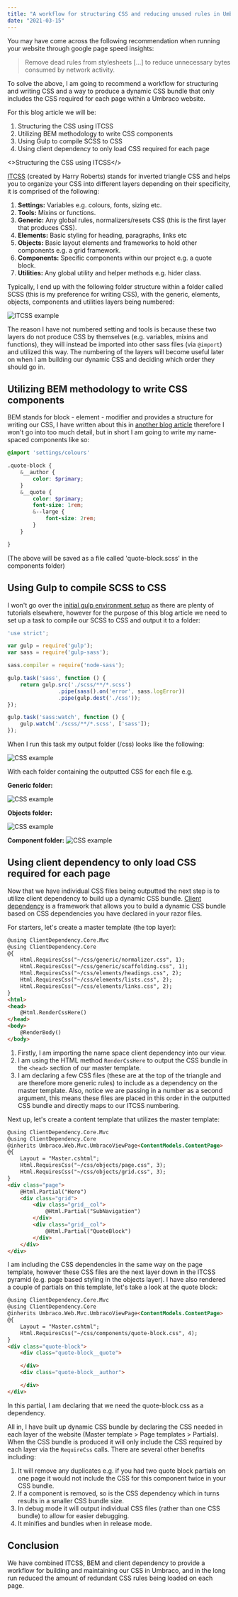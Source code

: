 ```yaml
---
title: "A workflow for structuring CSS and reducing unused rules in Umbraco websites"
date: "2021-03-15"
---
```


You may have come across the following recommendation when running your website through google page speed insights:

> Remove dead rules from stylesheets [...] to reduce unnecessary bytes consumed by network activity.

To solve the above, I am going to recommend a workflow for structuring and writing CSS and a way to produce a dynamic CSS bundle that only includes the CSS required for each page within a Umbraco website.

For this blog article we will be:

1. Structuring the CSS using ITCSS
2. Utilizing BEM methodology to write CSS components
3. Using Gulp to compile SCSS to CSS
4. Using client dependency to only load CSS required for each page

<>Structuring the CSS using ITCSS</>

<a href="https://itcss.io/">ITCSS</a> (created by Harry Roberts) stands for inverted triangle CSS and helps you to organize your CSS into different layers depending on their specificity, it is comprised of the following:

1. <strong>Settings:</strong> Variables e.g. colours, fonts, sizing etc.
2. <strong>Tools:</strong> Mixins or functions.
3. <strong>Generic:</strong> Any global rules, normalizers/resets CSS (this is the first layer that produces CSS).
4. <strong>Elements:</strong> Basic styling for heading, paragraphs, links etc
5. <strong>Objects:</strong> Basic layout elements and frameworks to hold other components e.g. a grid framework. 
6. <strong>Components:</strong> Specific components within our project e.g. a quote block.
7. <strong>Utilities:</strong> Any global utility and helper methods e.g. hider class.

Typically, I end up with the following folder structure within a folder called SCSS (this is my preference for writing CSS), with the generic, elements, objects, components and utilities layers being numbered:

![ITCSS example](../images/itcss.JPG)

The reason I have not numbered setting and tools is because these two layers do not produce CSS by themselves (e.g. variables, mixins and functions), they will instead be imported into other sass files (via ```@import```) and utilized this way. The numbering of the layers will become useful later on when I am building our dynamic CSS and deciding which order they should go in.

<h2>Utilizing BEM methodology to write CSS components</h2>

BEM stands for block - element - modifier and provides a structure for writing our CSS, I have written about this in <a href="/blog/an-introduction-to-bem/">another blog article</a> therefore I won't go into too much detail, but in short I am going to write my name-spaced components like so:

```scss
@import 'settings/colours'

.quote-block {
    &__author {
        color: $primary;
    }
    &__quote {
        color: $primary;
        font-size: 1rem;
        &--large {
            font-size: 2rem;
        }
    }

}
```

(The above will be saved as a file called 'quote-block.scss' in the components folder)

<h2>Using Gulp to compile SCSS to CSS</h2>

I won't go over the <a href="https://gulpjs.com/docs/en/getting-started/quick-start/">initial gulp environment setup</a> as there are plenty of tutorials elsewhere, however for the purpose of this blog article we need to set up a task to compile our SCSS to CSS and output it to a folder:

```js
'use strict';

var gulp = require('gulp');
var sass = require('gulp-sass');

sass.compiler = require('node-sass');

gulp.task('sass', function () {
    return gulp.src('./scss/**/*.scss')
                .pipe(sass().on('error', sass.logError))
                .pipe(gulp.dest('./css'));
});

gulp.task('sass:watch', function () {
    gulp.watch('./scss/**/*.scss', ['sass']);
});
```

When I run this task my output folder (/css) looks like the following:

![CSS example](../images/css-folder-output.JPG)

With each folder containing the outputted CSS for each file e.g.

<strong>Generic folder:</strong>

![CSS example](../images/css-generic.JPG)

<strong>Objects folder:</strong>

![CSS example](../images/css-objects.JPG)

<strong>Component folder:</strong>
![CSS example](../images/components.JPG)

<h2>Using client dependency to only load CSS required for each page</h2>

Now that we have individual CSS files being outputted the next step is to utilize client dependency to build up a dynamic CSS bundle. <a href="https://github.com/Shazwazza/ClientDependency">Client dependency</a> is a framework that allows you to build a dynamic CSS bundle based on CSS dependencies you have declared in your razor files.

For starters, let's create a master template (the top layer):

```html
@using ClientDependency.Core.Mvc
@using ClientDependency.Core
@{
    Html.RequiresCss("~/css/generic/normalizer.css", 1);
    Html.RequiresCss("~/css/generic/scaffolding.css", 1);
    Html.RequiresCss("~/css/elements/headings.css", 2);
    Html.RequiresCss("~/css/elements/lists.css", 2);
    Html.RequiresCss("~/css/elements/links.css", 2);
}
<html>
<head>
    @Html.RenderCssHere()
</head>
<body>
    @RenderBody()
</body>
```

1. Firstly, I am importing the name space client dependency into our view.
2. I am using the HTML method ```RenderCssHere``` to output the CSS bundle in the ```<head>``` section of our master template.
3. I am declaring a few CSS files (these are at the top of the triangle and are therefore more generic rules) to include as a dependency on the master template. Also, notice we are passing in a number as a second argument, this means these files are placed in this order in the outputted CSS bundle and directly maps to our ITCSS numbering.

Next up, let's create a content template that utilizes the master template:

```html
@using ClientDependency.Core.Mvc
@using ClientDependency.Core
@inherits Umbraco.Web.Mvc.UmbracoViewPage<ContentModels.ContentPage>
@{
    Layout = "Master.cshtml";
    Html.RequiresCss("~/css/objects/page.css", 3);
    Html.RequiresCss("~/css/objects/grid.css", 3);
}
<div class="page">
    @Html.Partial("Hero")
    <div class="grid">
        <div class="grid__col">
            @Html.Partial("SubNavigation")
        </div>
        <div class="grid__col">
            @Html.Partial("QuoteBlock")
        </div>
    </div>
</div>
```

I am including the CSS dependencies in the same way on the page template, however these CSS files are the next layer down in the ITCSS pyramid (e.g. page based styling in the objects layer). I have also rendered a couple of partials on this template, let's take a look at the quote block:

```html
@using ClientDependency.Core.Mvc
@using ClientDependency.Core
@inherits Umbraco.Web.Mvc.UmbracoViewPage<ContentModels.ContentPage>
@{
    Layout = "Master.cshtml";
    Html.RequiresCss("~/css/components/quote-block.css", 4);
}
<div class="quote-block">
    <div class="quote-block__quote">

    </div>
    <div class="quote-block__author">

    </div>
</div>
```

In this partial, I am declaring that we need the quote-block.css as a dependency. 

All in, I have built up dynamic CSS bundle by declaring the CSS needed in each layer of the website (Master template > Page templates > Partials). When the CSS bundle is produced it will only include the CSS required by each layer via the ```RequireCss``` calls. There are several other benefits including:

1. It will remove any duplicates e.g. if you had two quote block partials on one page it would not include the CSS for this component twice in your CSS bundle.
2. If a component is removed, so is the CSS dependency which in turns results in a smaller CSS bundle size.
3. In debug mode it will output individual CSS files (rather than one CSS bundle) to allow for easier debugging.
4. It minifies and bundles when in release mode.


<h2>Conclusion</h2>

We have combined ITCSS, BEM and client dependency to provide a workflow for building and maintaining our CSS in Umbraco, and in the long run reduced the amount of redundant CSS rules being loaded on each page. 







